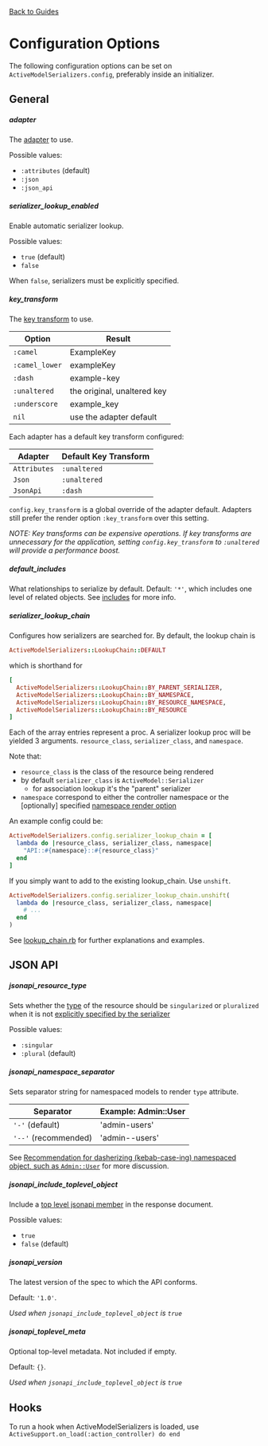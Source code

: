 [Back to Guides](../README.md)

# Configuration Options

The following configuration options can be set on
`ActiveModelSerializers.config`, preferably inside an initializer.

## General

##### adapter

The [adapter](adapters.md) to use.

Possible values:

- `:attributes` (default)
- `:json`
- `:json_api`

##### serializer_lookup_enabled

Enable automatic serializer lookup.

Possible values:

- `true` (default)
- `false`

When `false`, serializers must be explicitly specified.

##### key_transform

The [key transform](key_transforms.md) to use.


| Option | Result |
|----|----|
| `:camel` | ExampleKey |
| `:camel_lower` | exampleKey |
| `:dash` | example-key |
| `:unaltered` | the original, unaltered key |
| `:underscore` | example_key |
| `nil` | use the adapter default |

Each adapter has a default key transform configured:

| Adapter | Default Key Transform |
|----|----|
| `Attributes` | `:unaltered` |
| `Json` | `:unaltered` |
| `JsonApi` | `:dash` |

`config.key_transform` is a global override of the adapter default. Adapters
still prefer the render option `:key_transform` over this setting.

*NOTE: Key transforms can be expensive operations. If key transforms are unnecessary for the
application, setting `config.key_transform` to `:unaltered` will provide a performance boost.*

##### default_includes
What relationships to serialize by default.  Default: `'*'`, which includes one level of related
objects. See [includes](adapters.md#included) for more info.


##### serializer_lookup_chain

Configures how serializers are searched for. By default, the lookup chain is

```ruby
ActiveModelSerializers::LookupChain::DEFAULT
```

which is shorthand for

```ruby
[
  ActiveModelSerializers::LookupChain::BY_PARENT_SERIALIZER,
  ActiveModelSerializers::LookupChain::BY_NAMESPACE,
  ActiveModelSerializers::LookupChain::BY_RESOURCE_NAMESPACE,
  ActiveModelSerializers::LookupChain::BY_RESOURCE
]
```

Each of the array entries represent a proc. A serializer lookup proc will be yielded 3 arguments. `resource_class`, `serializer_class`, and `namespace`.

Note that:
 - `resource_class` is the class of the resource being rendered
 - by default `serializer_class` is `ActiveModel::Serializer`
   - for association lookup it's the "parent" serializer
 - `namespace` correspond to either the controller namespace or the [optionally] specified [namespace render option](./rendering.md#namespace)

An example config could be:

```ruby
ActiveModelSerializers.config.serializer_lookup_chain = [
  lambda do |resource_class, serializer_class, namespace|
    "API::#{namespace}::#{resource_class}"
  end
]
```

If you simply want to add to the existing lookup_chain. Use `unshift`.

```ruby
ActiveModelSerializers.config.serializer_lookup_chain.unshift(
  lambda do |resource_class, serializer_class, namespace|
    # ...
  end
)
```

See [lookup_chain.rb](https://github.com/rails-api/active_model_serializers/blob/master/lib/active_model_serializers/lookup_chain.rb) for further explanations and examples.

## JSON API

##### jsonapi_resource_type

Sets whether the [type](http://jsonapi.org/format/#document-resource-identifier-objects)
of the resource should be `singularized` or `pluralized` when it is not
[explicitly specified by the serializer](https://github.com/rails-api/active_model_serializers/blob/master/docs/general/serializers.md#type)

Possible values:

- `:singular`
- `:plural` (default)

##### jsonapi_namespace_separator

Sets separator string for namespaced models to render `type` attribute.


| Separator | Example: Admin::User |
|----|----|
| `'-'` (default) | 'admin-users'
| `'--'` (recommended) | 'admin--users'

See [Recommendation for dasherizing (kebab-case-ing) namespaced object, such as `Admin::User`](https://github.com/json-api/json-api/issues/850)
for more discussion.

##### jsonapi_include_toplevel_object

Include a [top level jsonapi member](http://jsonapi.org/format/#document-jsonapi-object)
in the response document.

Possible values:

- `true`
- `false` (default)

##### jsonapi_version

The latest version of the spec to which the API conforms.

Default: `'1.0'`.

*Used when `jsonapi_include_toplevel_object` is `true`*

##### jsonapi_toplevel_meta

Optional top-level metadata. Not included if empty.

Default: `{}`.

*Used when `jsonapi_include_toplevel_object` is `true`*


## Hooks

To run a hook when ActiveModelSerializers is loaded, use
`ActiveSupport.on_load(:action_controller) do end`
